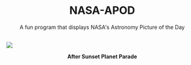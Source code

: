 <div align="center">
  <h1>
    NASA-APOD
  </h1>
</div>
  
<div align="center">
  A fun program that displays NASA's Astronomy Picture of the Day
</div>

<br>

![](https://apod.nasa.gov/apod/image/2301/AllPlanets_Tezel_1680_annotated.jpg)

<p align = "center">
  <b>After Sunset Planet Parade</b>
</p>
